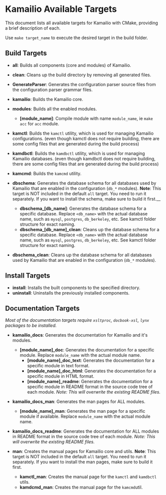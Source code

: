 # Kamailio Available Targets

This document lists all available targets for Kamailio with CMake, providing a brief description of each.

Use `make target_name` to execute the desired target in the build folder.

## Build Targets

- **all**: Builds all components (core and modules) of Kamailio.
- **clean**: Cleans up the build directory by removing all generated files.
- **GenerateParser**: Generates the configuration parser source files from the configuration parser grammar files.
- **kamailio**: Builds the Kamailio core.
- **modules**: Builds all the enabled modules.
  + **[module_name]**: Compile module with name `module_name`, ie `make acc` for `acc` module.

- **kamctl**: Builds the `kamctl` utility, which is used for managing Kamailio configurations. (even though kamctl does not require building, there are some config files that are generated during the build process)
- **kamdbctl**: Builds the `kamdbctl` utility, which is used for managing Kamailio databases. (even though kamdbctl does not require building, there are some config files that are generated during the build process)
- **kamcmd**: Builds the `kamcmd` utility.
- **dbschema**: Generates the database schema for all databases used by Kamailio that are enabled in the configuration (`db_*` modules). **Note**: This target is NOT included in the default `all` target. You need to run it separately. If you want to install the schema, make sure to build it first.__
  + **dbschema_[db_name]**: Generates the database schema for a specific database. Replace `<db_name>` with the actual database name, such as `mysql`, `postgres`, `db_berkeley`, etc. See kamctl folder structure for exact naming.
  + **dbschema_[db_name]_clean**: Cleans up the database schema for a specific database. Replace `<db_name>` with the actual database name, such as `mysql`, `postgres`, `db_berkeley`, etc. See kamctl folder structure for exact naming.
- **dbschema_clean**: Cleans up the database schema for all databases used by Kamailio that are enabled in the configuration (`db_*` modules).

## Install Targets

- **install**: Installs the built components to the specified directory.
- **uninstall**: Uninstalls the previously installed components.

## Documentation Targets

  _Most of the documentation targets require `xsltproc`, `docbook-xsl`, `lynx` packages to be installed._

- **kamailio_docs**: Generates the documentation for Kamailio and it's modules.
  + **[module_name]_doc**: Generates the documentation for a specific module. Replace `module_name` with the actual module name.
    * **[module_name]_doc_text**: Generates the documentation for a specific module in text format.
    * **[module_name]_doc_html**: Generates the documentation for a specific module in HTML format.
    * **[module_name]_readme**: Generates the documentation for a specific module in README format in the source code tree of each module. _Note: This will overwrite the existing README files._
- **kamailio_docs_man**: Generates the man pages for ALL modules.
  + **[module_name]_man**: Generates the man page for a specific module if available. Replace `module_name` with the actual module name.

- **kamailio_docs_readme**: Generates the documentation for ALL modules in README format in the source code tree of each module. _Note: This will overwrite the existing README files._

- **man**: Creates the manual pages for Kamailio core and utils. **Note**: This target is NOT included in the default `all` target. You need to run it separately. If you want to install the man pages, make sure to build it first.
  + **kamctl_man**: Creates the manual page for the `kamctl` and `kamdbctl` utils.
  + **kamdcmd_man**: Creates the manual page for the `kamcmd`util.
